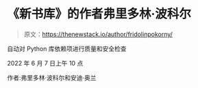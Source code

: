 # 《新书库》的作者弗里多林·波科尔

> 原文：<https://thenewstack.io/author/fridolinpokorny/>

自动对 Python 库依赖项进行质量和安全检查

2022 年 6 月 7 日上午 10 点

作者:弗里多林·波科尔和安迪·奥兰